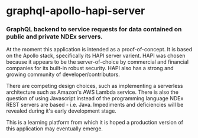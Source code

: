 # graphql-apollo-hapi-server

### GraphQL backend to service requests for data contained on public and private NDEx servers.

At the moment this application is intended as a proof-of-concept. It is based on the Apollo 
stack, specifically its HAPI server varient.  HAPI was chosen because it appears to be the
server-of-choice by commercial and financial companies for its built-in robust security.
HAPI also has a strong and growing community of developer/contributors.

There are competing design choices, such as implementing a serverless architecture such as Amazon's
AWS Lambda service. There is also the question of using Javascript instead of the programming 
language NDEx REST servers are based - i.e. Java. Impediments and deficiencies will be revealed 
during it's early development stage.

This is a learning platform from which it is hoped a production version of this application may 
eventually emerge.

